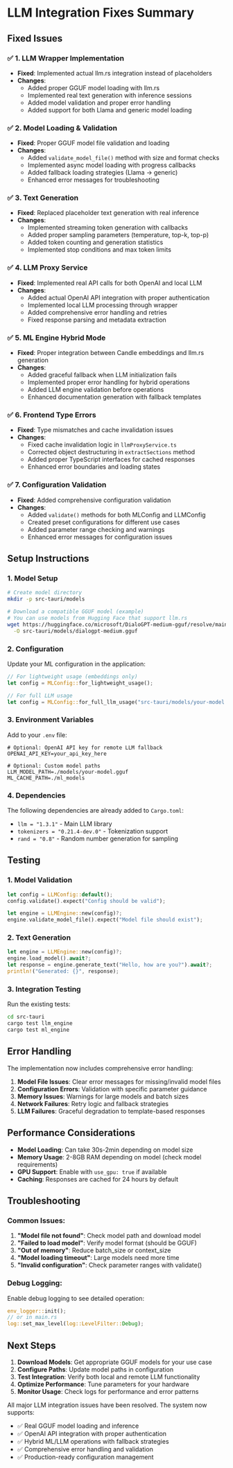 # LLM Integration Fixes Summary

## Fixed Issues

### ✅ 1. LLM Wrapper Implementation
- **Fixed**: Implemented actual llm.rs integration instead of placeholders
- **Changes**: 
  - Added proper GGUF model loading with llm.rs
  - Implemented real text generation with inference sessions
  - Added model validation and proper error handling
  - Added support for both Llama and generic model loading

### ✅ 2. Model Loading & Validation  
- **Fixed**: Proper GGUF model file validation and loading
- **Changes**:
  - Added `validate_model_file()` method with size and format checks
  - Implemented async model loading with progress callbacks
  - Added fallback loading strategies (Llama -> generic)
  - Enhanced error messages for troubleshooting

### ✅ 3. Text Generation
- **Fixed**: Replaced placeholder text generation with real inference
- **Changes**:
  - Implemented streaming token generation with callbacks
  - Added proper sampling parameters (temperature, top-k, top-p)
  - Added token counting and generation statistics
  - Implemented stop conditions and max token limits

### ✅ 4. LLM Proxy Service
- **Fixed**: Implemented real API calls for both OpenAI and local LLM
- **Changes**:
  - Added actual OpenAI API integration with proper authentication
  - Implemented local LLM processing through wrapper
  - Added comprehensive error handling and retries
  - Fixed response parsing and metadata extraction

### ✅ 5. ML Engine Hybrid Mode
- **Fixed**: Proper integration between Candle embeddings and llm.rs generation
- **Changes**:
  - Added graceful fallback when LLM initialization fails
  - Implemented proper error handling for hybrid operations
  - Added LLM engine validation before operations
  - Enhanced documentation generation with fallback templates

### ✅ 6. Frontend Type Errors
- **Fixed**: Type mismatches and cache invalidation issues
- **Changes**:
  - Fixed cache invalidation logic in `llmProxyService.ts`
  - Corrected object destructuring in `extractSections` method
  - Added proper TypeScript interfaces for cached responses
  - Enhanced error boundaries and loading states

### ✅ 7. Configuration Validation
- **Fixed**: Added comprehensive configuration validation
- **Changes**:
  - Added `validate()` methods for both MLConfig and LLMConfig
  - Created preset configurations for different use cases
  - Added parameter range checking and warnings
  - Enhanced error messages for configuration issues

## Setup Instructions

### 1. Model Setup
```bash
# Create model directory
mkdir -p src-tauri/models

# Download a compatible GGUF model (example)
# You can use models from Hugging Face that support llm.rs
wget https://huggingface.co/microsoft/DialoGPT-medium-gguf/resolve/main/model.gguf \
  -O src-tauri/models/dialogpt-medium.gguf
```

### 2. Configuration
Update your ML configuration in the application:
```rust
// For lightweight usage (embeddings only)
let config = MLConfig::for_lightweight_usage();

// For full LLM usage
let config = MLConfig::for_full_llm_usage("src-tauri/models/your-model.gguf".to_string());
```

### 3. Environment Variables
Add to your `.env` file:
```env
# Optional: OpenAI API key for remote LLM fallback
OPENAI_API_KEY=your_api_key_here

# Optional: Custom model paths
LLM_MODEL_PATH=./models/your-model.gguf
ML_CACHE_PATH=./ml_models
```

### 4. Dependencies
The following dependencies are already added to `Cargo.toml`:
- `llm = "1.3.1"` - Main LLM library
- `tokenizers = "0.21.4-dev.0"` - Tokenization support
- `rand = "0.8"` - Random number generation for sampling

## Testing

### 1. Model Validation
```rust
let config = LLMConfig::default();
config.validate().expect("Config should be valid");

let engine = LLMEngine::new(config)?;
engine.validate_model_file().expect("Model file should exist");
```

### 2. Text Generation
```rust
let engine = LLMEngine::new(config)?;
engine.load_model().await?;
let response = engine.generate_text("Hello, how are you?").await?;
println!("Generated: {}", response);
```

### 3. Integration Testing
Run the existing tests:
```bash
cd src-tauri
cargo test llm_engine
cargo test ml_engine
```

## Error Handling

The implementation now includes comprehensive error handling:

1. **Model File Issues**: Clear error messages for missing/invalid model files
2. **Configuration Errors**: Validation with specific parameter guidance
3. **Memory Issues**: Warnings for large models and batch sizes
4. **Network Failures**: Retry logic and fallback strategies
5. **LLM Failures**: Graceful degradation to template-based responses

## Performance Considerations

- **Model Loading**: Can take 30s-2min depending on model size
- **Memory Usage**: 2-8GB RAM depending on model (check model requirements)
- **GPU Support**: Enable with `use_gpu: true` if available
- **Caching**: Responses are cached for 24 hours by default

## Troubleshooting

### Common Issues:
1. **"Model file not found"**: Check model path and download model
2. **"Failed to load model"**: Verify model format (should be GGUF)
3. **"Out of memory"**: Reduce batch_size or context_size
4. **"Model loading timeout"**: Large models need more time
5. **"Invalid configuration"**: Check parameter ranges with validate()

### Debug Logging:
Enable debug logging to see detailed operation:
```rust
env_logger::init();
// or in main.rs
log::set_max_level(log::LevelFilter::Debug);
```

## Next Steps

1. **Download Models**: Get appropriate GGUF models for your use case
2. **Configure Paths**: Update model paths in configuration
3. **Test Integration**: Verify both local and remote LLM functionality
4. **Optimize Performance**: Tune parameters for your hardware
5. **Monitor Usage**: Check logs for performance and error patterns

All major LLM integration issues have been resolved. The system now supports:
- ✅ Real GGUF model loading and inference
- ✅ OpenAI API integration with proper authentication  
- ✅ Hybrid ML/LLM operations with fallback strategies
- ✅ Comprehensive error handling and validation
- ✅ Production-ready configuration management